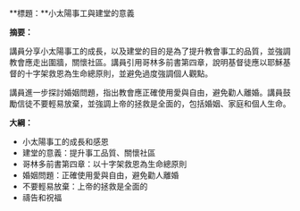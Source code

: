**標題：**小太陽事工與建堂的意義

**摘要：**

講員分享小太陽事工的成長，以及建堂的目的是為了提升教會事工的品質，並強調教會應走出圍牆，關懷社區。講員引用哥林多前書第四章，說明基督徒應以耶穌基督的十字架救恩為生命總原則，並避免過度強調個人觀點。

講員進一步探討婚姻問題，指出教會應正確使用愛與自由，避免勸人離婚。講員鼓勵信徒不要輕易放棄，並強調上帝的拯救是全面的，包括婚姻、家庭和個人生命。

**大綱：**

* 小太陽事工的成長和感恩
* 建堂的意義：提升事工品質、關懷社區
* 哥林多前書第四章：以十字架救恩為生命總原則
* 婚姻問題：正確使用愛與自由，避免勸人離婚
* 不要輕易放棄：上帝的拯救是全面的
* 禱告和祝福